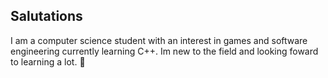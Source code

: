 ## Salutations 

I am a computer science student with an interest in games and software engineering currently learning C++. Im new to the field and looking foward to learning a lot. 🦊
<!--
comment
-->

<!--
**Hunter-Koch/Hunter-Koch** is a ✨ _special_ ✨ repository because its `README.md` (this file) appears on your GitHub profile.

Here are some ideas to get you started:

- 🔭 I’m currently working on ...
- 🌱 I’m currently learning ...
- 👯 I’m looking to collaborate on ...
- 🤔 I’m looking for help with ...
- 💬 Ask me about ...
- 📫 How to reach me: ...
- 😄 Pronouns: ...
- ⚡ Fun fact: ...
-->
